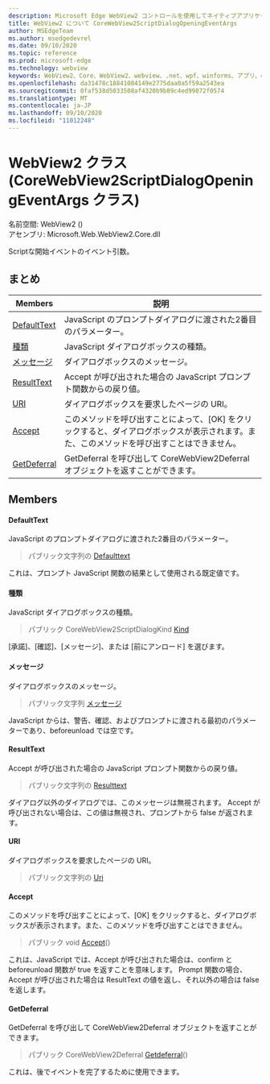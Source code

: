```yaml
---
description: Microsoft Edge WebView2 コントロールを使用してネイティブアプリケーションに web 技術 (HTML、CSS、JavaScript) を埋め込む
title: WebView2 について CoreWebView2ScriptDialogOpeningEventArgs
author: MSEdgeTeam
ms.author: msedgedevrel
ms.date: 09/10/2020
ms.topic: reference
ms.prod: microsoft-edge
ms.technology: webview
keywords: WebView2、Core、WebView2、webview、.net、wpf、winforms、アプリ、edge、CoreWebView2、CoreWebView2Controller、browser control、edge html、Microsoft の WebView2。 CoreWebView2ScriptDialogOpeningEventArgs。
ms.openlocfilehash: da31478c18841084149e2775daa0a5f59a2543ea
ms.sourcegitcommit: 0faf538d5033508af4320b9b89c4ed99872f0574
ms.translationtype: MT
ms.contentlocale: ja-JP
ms.lasthandoff: 09/10/2020
ms.locfileid: "11012248"
---
```

# WebView2 クラス (CoreWebView2ScriptDialogOpeningEventArgs クラス) 

名前空間: WebView2 () \
アセンブリ: Microsoft.Web.WebView2.Core.dll

Scriptな開始イベントのイベント引数。

## まとめ

 Members                        | 説明
--------------------------------|---------------------------------------------
[DefaultText](#defaulttext) | JavaScript のプロンプトダイアログに渡された2番目のパラメーター。
[種類](#kind) | JavaScript ダイアログボックスの種類。
[メッセージ](#message) | ダイアログボックスのメッセージ。
[ResultText](#resulttext) | Accept が呼び出された場合の JavaScript プロンプト関数からの戻り値。
[URI](#uri) | ダイアログボックスを要求したページの URI。
[Accept](#accept) | このメソッドを呼び出すことによって、[OK] をクリックすると、ダイアログボックスが表示されます。また、このメソッドを呼び出すことはできません。
[GetDeferral](#getdeferral) | GetDeferral を呼び出して CoreWebView2Deferral オブジェクトを返すことができます。

## Members

#### DefaultText 

JavaScript のプロンプトダイアログに渡された2番目のパラメーター。

> パブリック文字列の [Defaulttext](#defaulttext)

これは、プロンプト JavaScript 関数の結果として使用される既定値です。

#### 種類 

JavaScript ダイアログボックスの種類。

> パブリック CoreWebView2ScriptDialogKind [Kind](#kind)

[承諾]、[確認]、[メッセージ]、または [前にアンロード] を選びます。

#### メッセージ 

ダイアログボックスのメッセージ。

> パブリック文字列 [メッセージ](#message)

JavaScript からは、警告、確認、およびプロンプトに渡される最初のパラメーターであり、beforeunload では空です。

#### ResultText 

Accept が呼び出された場合の JavaScript プロンプト関数からの戻り値。

> パブリック文字列の [Resulttext](#resulttext)

ダイアログ以外のダイアログでは、このメッセージは無視されます。 Accept が呼び出されない場合は、この値は無視され、プロンプトから false が返されます。

#### URI 

ダイアログボックスを要求したページの URI。

> パブリック文字列の [Uri](#uri)

#### Accept 

このメソッドを呼び出すことによって、[OK] をクリックすると、ダイアログボックスが表示されます。また、このメソッドを呼び出すことはできません。

> パブリック void [Accept](#accept)()

これは、JavaScript では、Accept が呼び出された場合は、confirm と beforeunload 関数が true を返すことを意味します。 Prompt 関数の場合、Accept が呼び出された場合は ResultText の値を返し、それ以外の場合は false を返します。

#### GetDeferral 

GetDeferral を呼び出して CoreWebView2Deferral オブジェクトを返すことができます。

> パブリック CoreWebView2Deferral [Getdeferral](#getdeferral)()

これは、後でイベントを完了するために使用できます。

